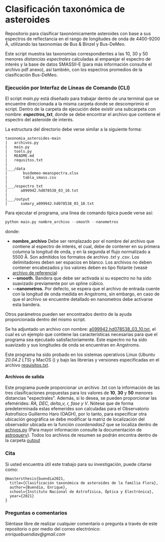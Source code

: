 # Clasificación taxonómica de asteroides
Repositorio para clasificar taxonómicamente asteroides con base a sus espectros de reflectancia en el rango de longitudes de onda de 4400-9200 Å, utilizando las taxonomías de Bus &amp; Binzel y Bus-DeMeo. 

Este script muestra las taxonomías correspondientes a las 10, 30 y 50 menores _distancias espectrales_ calculadas al emparejar el espectro de interés y la base de datos SMASSII-E (para más información consulte el archivo pdf anexo), así también, con los espectros promedios de la clasificación Bus-DeMeo.    

### **Ejecución por Interfaz de Líneas de Comando (CLI)**

El script _main.py_ está diseñado para trabajar dentro de una terminal que se encuentre direccionada a la misma carpeta donde se descomprimio el script. Dentro de la carpeta de ejecución debe existir una subcarpeta con nombre: **_espectros_txt_**, donde se debe encontrar el archivo que contiene el espectro del asteroide de interés. 

La estructura del directorio debe verse similar a la siguiente forma:
```
taxonomia_asteroides-main
|   archivos.py
|   main.py
|   tools.py
|   README.md
|   requsitos.txt
|
|___/data
|       busdemeo-meanspectra.xlsx
|       tabla_smass.csv
|
|___/espectro_txt
|      a099942.hd078538_03_10.txt
|
|___/output
|      sumary_a099942.hd078538_03_10.txt
```

Para ejecutar el programa, una línea de comando típica puede verse así:

```python
python main.py nombre_archivo --smooth --nanometros
```

donde:
+ **nombre_archivo** Debe ser remplazado por el nombre del archivo que contiene al espectro de interés, el cual, debe de contener en su primera columna la longitud de onda, y en la segunda el flujo normalizado a 5500 Å. Son admitidos los formatos de archivo _.txt_ y _.csv_. Los delimitadores deben ser espacios en blanco. Los archivos no deben contener encabezados y los valores deben es tipo flotante (veasé [archivo de referencia](https://github.com/enriquebuendia/taxonomia_asteroides/blob/main/espectro_txt/a099942.hd078538_03_10.txt))  
+ **--smooth.** Bandera que debe ser activada si su espectro no ha sido suavizado previamente por un spline cúbico.
+ **--nanometros.** Por defecto, se espera que el archivo de entrada cuente con la longitud de onda medida en Angstroms, sin embargo, en caso de que el archivo se encuentre detallado en nanometros debe activarse esta bandera.

Otros parámetros pueden ser encontrados dentro de la ayuda proporcionada dentro del mismo script.

Se ha adjuntado un archivo con nombre: [a099942.hd078538_03_10.txt](https://github.com/enriquebuendia/taxonomia_asteroides/blob/main/espectro_txt/a099942.hd078538_03_10.txt), el cual es un ejemplo que contiene las características necesarias para que el programa sea ejecutado satisfactoriamente. Este espectro no ha sido suavizado y sus longitudes de onda se encuentran  en Angstroms.  

Este programa ha sido probado en los sistemas operativos Linux (_Ubuntu 20.04.2 LTS_) y MacOS () y bajo las librerias y versiones especificadas en el archivo [requisitos.txt](https://github.com/enriquebuendia/taxonomia_asteroides/blob/main/requisitos.txt).

#### **Archivos de salida**

Este programa puede proporcionar un archivo .txt con la información de las tres clasificaciones propuestas para los valores de **10**, **30** y **50** menores distancias "espectrales". Además, si lo desea, se pueden proporcionar las efemérides: _RA, DEC, delta_v, r, fase y V_. Nótese que de forma predeterminada estas efemerides son calculadas para el Observatorio Astrofísico Guillermo Haro (OAGH), por lo tanto, para especificar otra ubicación geográfica se debe modificar la matriz de localización del observador ubicada en la función _coordenadas2_ que se localiza dentro de [achivos.py](https://github.com/enriquebuendia/taxonomia_asteroides/blob/main/archivos.py) (Para mayor información  consulte la documentación de [astroquery](https://astroquery.readthedocs.io/en/latest/mpc/mpc.html)). Todos los archivos de resumen se podrán encontra dentro de la carpeta [output](https://github.com/enriquebuendia/taxonomia_asteroides/tree/main/output)
      

### **Cita**

Si usted encuentra útil este trabajo para su investigación, puede citarse como:
```
@mastersthesis{buendia2021,
  title={Clasificación taxonómica de asteroides de la familia Flora},
  author={Buendia, Enrique},
  school={Instituto Nacional de Astrofísica, Óptica y Electrónica},
  year={2021}
}
```
### Preguntas o comentarios ###

Siéntase libre de realizar cualquier comentario o pregunta a través de este repositorio o por medio del correo electrónico: _enriquebuendiav@gmail.com_  
